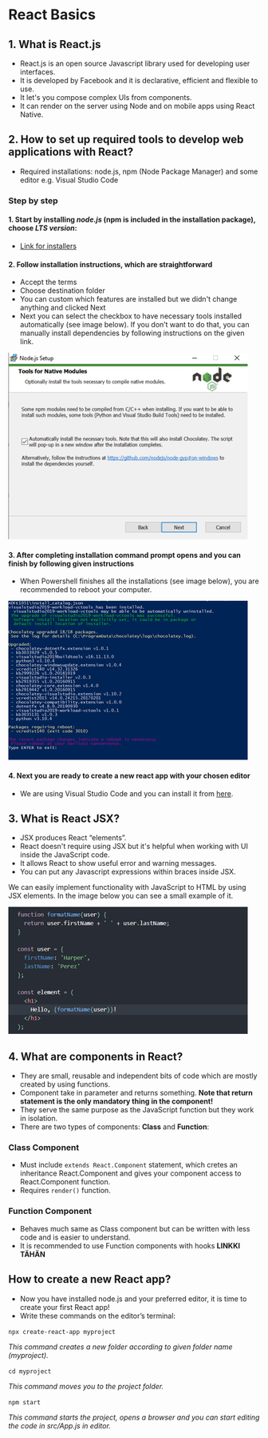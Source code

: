 # React Basics

## 1. What is React.js

- React.js is an open source Javascript library used for developing user interfaces.
- It is developed by Facebook and it is declarative, efficient and flexible to use.
- It let's you compose complex UIs from components.
- It can render on the server using Node and on mobile apps using React Native.

## 2.  How to set up required tools to develop web applications with React?

 - Required installations: node.js, npm (Node Package Manager) and some editor e.g. Visual Studio Code

### Step by step

#### 1. Start by installing *node.js* (npm is included in the installation package), choose *LTS version*:
   - [Link for installers](https://nodejs.org/en/download/)

#### 2. Follow installation instructions, which are straightforward 
   - Accept the terms
   - Choose destination folder
   - You can custom which features are installed but we didn't change anything and clicked Next
   - Next you can select the checkbox to have necessary tools installed automatically (see image below). If you don’t want to do that, you can manually install dependencies by following instructions on the given link. 
    
![Install tools](/pics/install_tools.png)

#### 3. After completing installation command prompt opens and you can finish by following given instructions
   - When Powershell finishes all the installations (see image below), you are recommended to reboot your computer.

![Powershell](/pics/powershell.png)

#### 4. Next you are ready to create a new react app with your chosen editor
   - We are using Visual Studio Code and you can install it from [here](https://code.visualstudio.com).

## 3. What is React JSX?

-  JSX produces React “elements”.
-  React doesn't require using JSX but it's helpful when working with UI inside the JavaScript code.
-  It allows React to show useful error and warning messages.
-  You can put any Javascript expressions within braces inside JSX.

We can easily implement functionality with JavaScript to HTML by using JSX elements. In the image below you can see a small example of it. 

![JSX](/pics/jsx_example.png)

## 4. What are components in React?

- They are small, reusable and independent bits of code which are mostly created by using functions.
- Component take in parameter and returns something. **Note that return statement is the only mandatory thing in the component!**
- They serve the same purpose as the JavaScript function but they work in isolation.
- There are two types of components: **Class** and **Function**:

### Class Component

- Must include `extends React.Component` statement, which cretes an inheritance React.Component and gives your component access to React.Component function.
- Requires `render()` function.

### Function Component

- Behaves much same as Class component but can be written with less code and is easier to understand.
- It is recommended to use Function components with hooks **LINKKI TÄHÄN**

## How to create a new React app?

- Now you have installed node.js and your preferred editor, it is time to create your first React app!
- Write these commands on the editor’s terminal:

`npx create-react-app myproject` 
  
*This command creates a new folder according to given folder name (myproject).*  
  
`cd myproject`  
  
*This command moves you to the project folder.*  
  
`npm start`  
  
*This command starts the project, opens a browser and you can start editing the code in src/App.js in editor.*  
